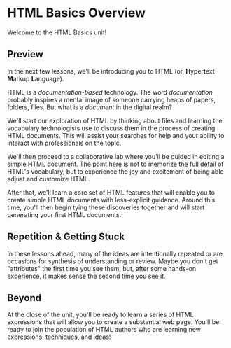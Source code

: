 # HTML Basics Overview

Welcome to the HTML Basics unit!

## Preview

In the next few lessons, we'll be introducing you to HTML (or, **H**yper**t**ext
**M**arkup **L**anguage).

HTML is a _documentation-based_ technology. The word _documentation_ probably
inspires a mental image of someone carrying heaps of papers, folders, files.
But what is a _document_ in the digital realm?

We'll start our exploration of HTML by thinking about files and learning the
vocabulary technologists use to discuss them in the process of creating HTML
documents. This will assist your searches for help and your ability to interact
with professionals on the topic.

We'll then proceed to a collaborative lab where you'll be guided in editing a
simple HTML document. The point here is not to memorize the full detail of
HTML's vocabulary, but to experience the joy and excitement of being able
adjust and customize HTML.

After that, we'll learn a core set of HTML features that will enable you to create
simple HTML documents with less-explicit guidance. Around this time, you'll then
begin tying these discoveries together and will start generating your first
HTML documents.

## Repetition &amp; Getting Stuck

In these lessons ahead, many of the ideas are intentionally repeated or are
occasions for synthesis of understanding or review. Maybe you don't get
"attributes" the first time you see them, but, after some hands-on experience,
it makes sense the second time you see it.

## Beyond

At the close of the unit, you'll be ready to learn a series of HTML expressions
that will allow you to create a substantial web page. You'll be ready to join
the population of HTML authors who are learning new expressions, techniques,
and ideas!
